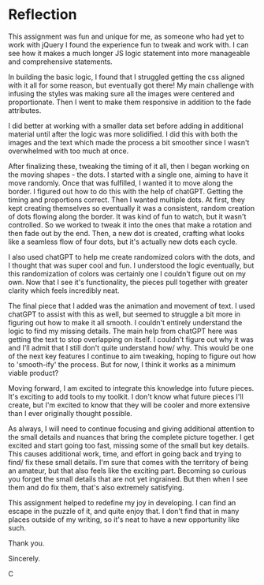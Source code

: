 # Reflection 

This assignment was fun and unique for me, as someone who had yet to work with jQuery I found the experience fun to tweak and work with. I can see how it makes a much longer JS logic statement into more manageable and comprehensive statements. 

In building the basic logic, I found that I struggled getting the css aligned with it all for some reason, but eventually got there! My main challenge with infusing the styles was making sure all the images were centered and proportionate. Then I went to make them responsive in addition to the fade attributes. 

I did better at working with a smaller data set before adding in additional material until after the logic was more solidified. I did this with both the images and the text which made the process a bit smoother since I wasn't overwhelmed with too much at once. 

After finalizing these, tweaking the timing of it all, then I began working on the moving shapes - the dots. I started with a single one, aiming to have it move randomly. Once that was fulfilled, I wanted it to move along the border. I figured out how to do this with the help of chatGPT. Getting the timing and proportions correct. Then I wanted multiple dots. At first, they kept creating themselves so eventually it was a consistent, random creation of dots flowing along the border. It was kind of fun to watch, but it wasn't controlled. So we worked to tweak it into the ones that make a rotation and then fade out by the end. Then, a new dot is created, crafting what looks like a seamless flow of four dots, but it's actually new dots each cycle. 

I also used chatGPT to help me create randomized colors with the dots, and I thought that was super cool and fun. I understood the logic eventually, but this randomization of colors was certainly one I couldn't figure out on my own. Now that I see it's functionality, the pieces pull together with greater clarity which feels incredibly neat.

The final piece that I added was the animation and movement of text. I used chatGPT to assist with this as well, but seemed to struggle a bit more in figuring out how to make it all smooth. I couldn't entirely understand the logic to find my missing details. The main help from chatGPT here was getting the text to stop overlapping on itself. I couldn't figure out why it was and I'll admit that I still don't quite understand how/ why. This would be one of the next key features I continue to aim tweaking, hoping to figure out how to 'smooth-ify' the process. But for now, I think it works as a minimum viable product? 

Moving forward, I am excited to integrate this knowledge into future pieces. It's exciting to add tools to my toolkit. I don't know what future pieces I'll create, but I'm excited to know that they will be cooler and more extensive than I ever originally thought possible. 

As always, I will need to continue focusing and giving additional attention to the small details and nuances that bring the complete picture together. I get excited and start going too fast, missing some of the small but key details. This causes additional work, time, and effort in going back and trying to find/ fix these small details. I'm sure that comes with the territory of being an amateur, but that also feels like the exciting part. Becoming so curious you forget the small details that are not yet ingrained. But then when I see them and do fix them, that's also extremely satisfying. 

This assignment helped to redefine my joy in developing. I can find an escape in the puzzle of it, and quite enjoy that. I don't find that in many places outside of my writing, so it's neat to have a new opportunity like such. 

Thank you. 

Sincerely. 

C